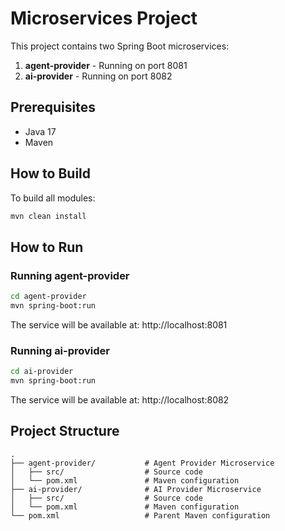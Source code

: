 # Microservices Project

This project contains two Spring Boot microservices:

1. **agent-provider** - Running on port 8081
2. **ai-provider** - Running on port 8082

## Prerequisites

- Java 17
- Maven

## How to Build

To build all modules:

```bash
mvn clean install
```

## How to Run

### Running agent-provider

```bash
cd agent-provider
mvn spring-boot:run
```

The service will be available at: http://localhost:8081

### Running ai-provider

```bash
cd ai-provider
mvn spring-boot:run
```

The service will be available at: http://localhost:8082

## Project Structure

```
.
├── agent-provider/           # Agent Provider Microservice
│   ├── src/                  # Source code
│   └── pom.xml               # Maven configuration
├── ai-provider/              # AI Provider Microservice
│   ├── src/                  # Source code
│   └── pom.xml               # Maven configuration
└── pom.xml                   # Parent Maven configuration
``` 
